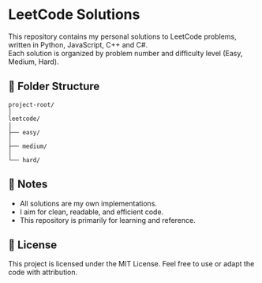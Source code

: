# LeetCode Solutions

This repository contains my personal solutions to LeetCode problems, written in Python, JavaScript, C++ and C#.  
Each solution is organized by problem number and difficulty level (Easy, Medium, Hard).

## 📁 Folder Structure

```
project-root/
│
leetcode/
│
├── easy/
│
├── medium/
│
└── hard/
```

## 📌 Notes

- All solutions are my own implementations.
- I aim for clean, readable, and efficient code.
- This repository is primarily for learning and reference.

## 📖 License

This project is licensed under the MIT License. Feel free to use or adapt the code with attribution.
